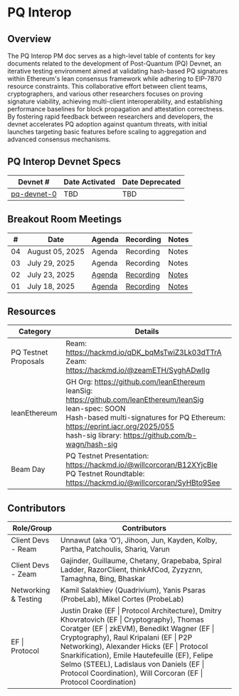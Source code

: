 # PQ Interop

## Overview
The PQ Interop PM doc serves as a high-level table of contents for key documents related to the development of Post-Quantum (PQ) Devnet, an iterative testing environment aimed at validating hash-based PQ signatures within Ethereum's lean consensus framework while adhering to EIP-7870 resource constraints. This collaborative effort between client teams, cryptographers, and various other researchers focuses on proving signature viability, achieving multi-client interoperability, and establishing performance baselines for block propagation and attestation correctness. By fostering rapid feedback between researchers and developers, the devnet accelerates PQ adoption against quantum threats, with initial launches targeting basic features before scaling to aggregation and advanced consensus mechanisms.


## PQ Interop Devnet Specs

| Devnet # | Date Activated | Date Deprecated |
| -- | -- | -- |
| [pq-devnet-0](https://github.com/leanEthereum/pm/pull/4) | TBD | TBD |


## Breakout Room Meetings

| # | Date | Agenda | Recording | Notes |
| -- | --| -- | -- | -- |
| 04 | August 05, 2025 | Agenda | Recording | Notes |
| 03 | July 29, 2025 | Agenda | Recording | Notes |
| 02 | July 23, 2025 | [Agenda](https://github.com/ethereum/pm/issues/1632) | [Recording](https://youtu.be/yZBlCnXRIEY?si=xaEHakUfO5alg498) | [Notes](meetings/meeting-02.md) |
| 01 | July 18, 2025 | [Agenda](https://github.com/ethereum/pm/issues/1631) | [Recording](https://www.youtube.com/watch?v=AeCY-vabyuY) | [Notes](meetings/meeting-01.md) |

## Resources

| Category                  | Details |
|---------------------------|---------|
| PQ Testnet Proposals     | Ream: https://hackmd.io/qDK_bqMsTwiZ3Lk03dTTrA <br> Zeam: https://hackmd.io/@zeamETH/SyghADwIlg |
| leanEthereum             | GH Org: https://github.com/leanEthereum <br> leanSig: https://github.com/leanEthereum/leanSig <br> lean-spec: SOON <br> Hash-based multi-signatures for PQ Ethereum: https://eprint.iacr.org/2025/055 <br> hash-sig library: https://github.com/b-wagn/hash-sig |
| Beam Day                 | PQ Testnet Presentation: https://hackmd.io/@willcorcoran/B12XYjcBle <br> PQ Testnet Roundtable: https://hackmd.io/@willcorcoran/SyHBto9See |

## Contributors

| Role/Group               | Contributors |
|--------------------------|--------------|
| Client Devs - Ream      | Unnawut (aka ‘O’), Jihoon, Jun, Kayden, Kolby, Partha, Patchoulis, Shariq, Varun |
| Client Devs - Zeam      | Gajinder, Guillaume, Chetany, Grapebaba, Spiral Ladder, RazorClient, thinkAfCod, Zyzyznn, Tamaghna, Bing, Bhaskar |
| Networking & Testing    | Kamil Salakhiev (Quadrivium), Yanis Psaras (ProbeLab), Mikel Cortes (ProbeLab) |
| EF \| Protocol          | Justin Drake (EF \| Protocol Architecture), Dmitry Khovratovich (EF \| Cryptography), Thomas Coratger (EF \| zkEVM), Benedikt Wagner (EF \| Cryptography), Raul Kripalani (EF \| P2P Networking), Alexander Hicks (EF \| Protocol Snarkification), Emile Hautefeuille (EF), Felipe Selmo (STEEL),  Ladislaus von Daniels (EF \| Protocol Coordination), Will Corcoran (EF \| Protocol Coordination) |
